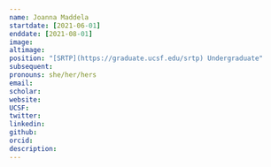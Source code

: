 ```yaml
---
name: Joanna Maddela
startdate: [2021-06-01]
enddate: [2021-08-01]
image:
altimage:
position: "[SRTP](https://graduate.ucsf.edu/srtp) Undergraduate"
subsequent:
pronouns: she/her/hers
email:
scholar:
website:
UCSF:
twitter:
linkedin:
github:
orcid:
description:
---
```

